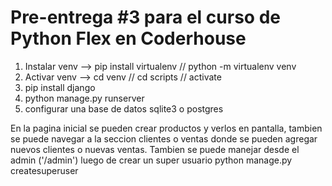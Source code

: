 # Pre-entrega #3 para el curso de Python Flex en Coderhouse

1. Instalar venv  --> pip install virtualenv   //  python -m virtualenv venv
2. Activar venv --> cd venv // cd scripts // activate
3. pip install django
4. python manage.py runserver
5. configurar una base de datos sqlite3 o postgres

En la pagina inicial se pueden crear productos y verlos en pantalla, tambien se puede navegar a la seccion clientes o ventas donde se pueden agregar nuevos clientes o nuevas ventas.
Tambien se puede manejar desde el admin ('/admin') luego de crear un super usuario  python manage.py createsuperuser

